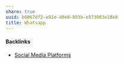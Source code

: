 ```yaml
---
share: true
uuid: b6867df2-e91e-48e0-883b-e573003e18eb
title: Whatsapp
---
```

#### Backlinks

* [Social Media Platforms](/5e30f762-9b65-479a-9d72-e84a5d9e12da)